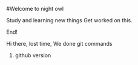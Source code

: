 #Welcome to night owl

Study and learning new things
Get worked on this.

End!

Hi there,
lost time, We done git commands
1. github version
